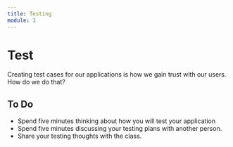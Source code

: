 ```yaml
---
title: Testing
module: 3
---
```


# Test

Creating test cases for our applications is how we gain trust with our users.  How do we do that?

## To Do

* Spend five minutes thinking about how you will test your application
* Spend five minutes discussing your testing plans with another person.
* Share your testing thoughts with the class.